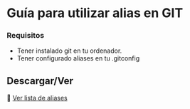 # Guía para utilizar alias en GIT

### Requisitos
- Tener instalado git en tu ordenador.
- Tener configurado aliases en tu .gitconfig

## Descargar/Ver

🔗 [Ver lista de aliases](https://bit.ly/raw-git-aliases)

